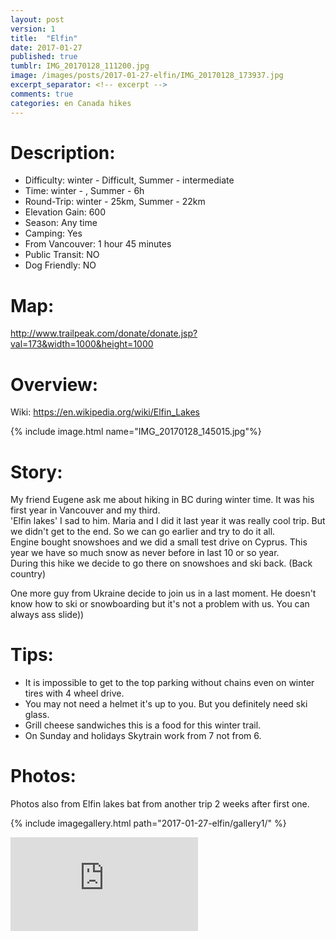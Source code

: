 ```yaml
---
layout: post
version: 1
title:  "Elfin"
date: 2017-01-27
published: true
tumblr: IMG_20170128_111200.jpg
image: /images/posts/2017-01-27-elfin/IMG_20170128_173937.jpg
excerpt_separator: <!-- excerpt -->
comments: true
categories: en Canada hikes
---
```


# Description:
* Difficulty: winter - Difficult, Summer - intermediate
* Time: winter - , Summer - 6h  
* Round-Trip: winter - 25km, Summer - 22km
* Elevation Gain: 600
* Season: Any time
* Camping: Yes
* From Vancouver: 1 hour 45 minutes
* Public Transit: NO
* Dog Friendly: NO

<!-- excerpt -->

# Map:
http://www.trailpeak.com/donate/donate.jsp?val=173&width=1000&height=1000

# Overview:
Wiki: https://en.wikipedia.org/wiki/Elfin_Lakes

{% include image.html name="IMG_20170128_145015.jpg"%}

# Story:
My friend Eugene ask me about hiking in BC during winter time.  It was his first year in Vancouver and my third.  
'Elfin lakes' I sad to him.  Maria and I did it last year it was really cool trip.  But we didn't get to the end.  So we can go earlier and try to do it all.  
Engine bought snowshoes and we did a small test drive on Cyprus.  This year we have so much snow as never before in last 10 or so year.  
During this hike we decide to go  there on snowshoes and ski back.  (Back country)

One more guy from Ukraine decide to join us in a last moment.  He doesn't know how to ski or snowboarding but it's not a problem with us. You can always ass slide))

# Tips:
- It is impossible to get to the top parking without chains even on winter tires with 4 wheel drive.
- You may not need a helmet it's up to you.  But you definitely need ski glass.
- Grill cheese sandwiches this is a food for this winter trail.  
- On Sunday and holidays Skytrain work from 7 not from 6.

# Photos:
Photos also from Elfin lakes bat from another trip 2 weeks after first one.

{% include imagegallery.html path="2017-01-27-elfin/gallery1/" %}


<iframe src="https://www.youtube.com/embed/Y0lHO6ZEsZM" frameborder="0" allowfullscreen="true"> </iframe>

